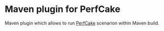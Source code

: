 Maven plugin for PerfCake
=========================
Maven plugin which allows to run [PerfCake](http://www.perfcake.org) scenarion within Maven build.
